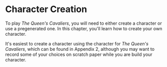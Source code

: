 # Character Creation

To play *The Queen's Cavaliers*, you will need to either create a character or use a pregenerated one.
In this chapter, you'll learn how to create your own character.

It's easiest to create a character using the character for *The Queen's Cavaliers*, which can be found in
Appendix 2, although you may want to record some of your choices on scratch paper while you are build your
character.

